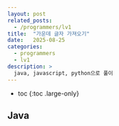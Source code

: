 ```yaml
---
layout: post
related_posts:
  - /programmers/lv1
title:  "가운데 글자 가져오기"
date:   2025-08-25
categories:
  - programmers
  - lv1
description: >
  java, javascript, python으로 풀이
---
```

* toc
{:toc .large-only}

## Java
```java

```